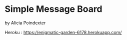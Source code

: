 # Simple Message Board

by Alicia Poindexter

Heroku : https://enigmatic-garden-6178.herokuapp.com/

